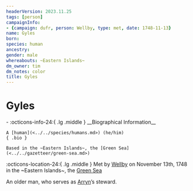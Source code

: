 ```yaml
---
headerVersion: 2023.11.25
tags: [person]
campaignInfo:
- {campaign: dufr, person: Wellby, type: met, date: 1748-11-13}
name: Gyles
born:
species: human
ancestry:
gender: male
whereabouts: ~Eastern Islands~
dm_owner: tim
dm_notes: color
title: Gyles
---
```

# Gyles
<div class="grid cards ext-narrow-margin ext-one-column" markdown>
- :octicons-info-24:{ .lg .middle } __Biographical Information__

    A [human](<../../species/humans.md>) (he/him)  
    { .bio }

    Based in the ~Eastern Islands~, the [Green Sea](<../../gazetteer/green-sea.md>)
</div>



:octicons-location-24:{ .lg .middle } Met by [Wellby](<../pcs/dunmar-fellowship/wellby.md>) on November 13th, 1748 in the ~Eastern Islands~, the [Green Sea](<../../gazetteer/green-sea.md>)  


An older man, who serves as [Arryn](<./arryn.md>)’s steward. 